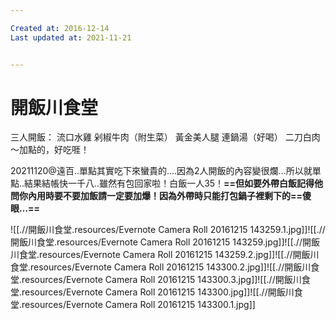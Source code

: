 ```yaml
---

Created at: 2016-12-14
Last updated at: 2021-11-21


---
```


# 開飯川食堂


三人開飯：
流口水雞
剁椒牛肉（附生菜）
黃金美人腿
連鍋湯（好喝）
二刀白肉～加點的，好吃啀！

20211120@遠百..單點其實吃下來蠻貴的….因為2人開飯的內容變很爛…所以就單點..結果結帳快一千八..雖然有包回家啦！白飯一人35！**==但如要外帶白飯記得他問你內用時要不要加飯請一定要加爆！因為外帶時只能打包鍋子裡剩下的==傻眼…==**

![[.//開飯川食堂.resources/Evernote Camera Roll 20161215 143259.1.jpg]]![[.//開飯川食堂.resources/Evernote Camera Roll 20161215 143259.jpg]]![[.//開飯川食堂.resources/Evernote Camera Roll 20161215 143259.2.jpg]]![[.//開飯川食堂.resources/Evernote Camera Roll 20161215 143300.2.jpg]]![[.//開飯川食堂.resources/Evernote Camera Roll 20161215 143300.3.jpg]]![[.//開飯川食堂.resources/Evernote Camera Roll 20161215 143300.jpg]]![[.//開飯川食堂.resources/Evernote Camera Roll 20161215 143300.1.jpg]]

